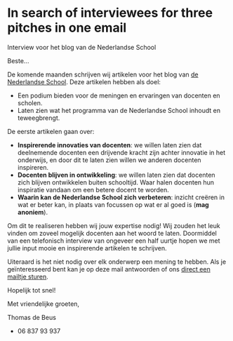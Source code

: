 # In search of interviewees for three pitches in one email

Interview voor het blog van de Nederlandse School

Beste...

De komende maanden schrijven wij artikelen voor het blog van [de Nederlandse School](http://www.denederlandseschool.nl/). Deze artikelen hebben als doel:

* Een podium bieden voor de meningen en ervaringen van docenten en scholen.
* Laten zien wat het programma van de Nederlandse School inhoudt en teweegbrengt.

De eerste artikelen gaan over:

* **Inspirerende innovaties van docenten**: we willen laten zien dat deelnemende docenten een drijvende kracht zijn achter innovatie in het onderwijs, en door dit te laten zien willen we anderen docenten inspireren.
* **Docenten blijven in ontwikkeling**: we willen laten zien dat docenten zich blijven ontwikkelen buiten schooltijd. Waar halen docenten hun inspiratie vandaan om een betere docent te worden.
* **Waarin kan de Nederlandse School zich verbeteren**: inzicht creëren in wat er beter kan, in plaats van focussen op wat er al goed is (**mag anoniem**).

Om dit te realiseren hebben wij jouw expertise nodig! Wij zouden het leuk vinden om zoveel mogelijk docenten aan het woord te laten. Doormiddel van een telefonisch interview van ongeveer een half uurtje hopen we met jullie input mooie en inspirerende artikelen te schrijven.

Uiteraard is het niet nodig over elk onderwerp een mening te hebben. Als je geïnteresseerd bent kan je op deze mail antwoorden of ons [direct een mailtje sturen](helpdesk@newatoms.com).

Hopelijk tot snel!

Met vriendelijke groeten,

Thomas de Beus

* 06 837 93 937
